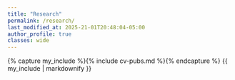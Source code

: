 ```yaml
---
title: "Research"
permalink: /research/
last_modified_at: 2025-21-01T20:48:04-05:00
author_profile: true
classes: wide
---
```


{% capture my_include %}{% include cv-pubs.md %}{% endcapture %}
{{ my_include | markdownify }}
